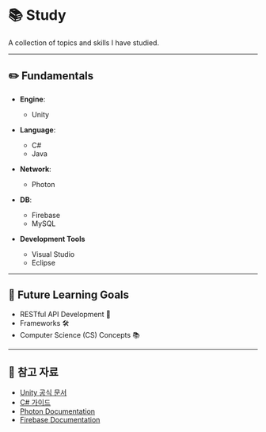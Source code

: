 # 📚 Study

A collection of topics and skills I have studied.

---

## ✏️ Fundamentals

- **Engine**:
  - Unity
  
- **Language**:
  - C#
  - Java

- **Network**:
  - Photon 

- **DB**:
  - Firebase
  - MySQL
    
- **Development Tools**
  - Visual Studio
  - Eclipse

---

## 📖 Future Learning Goals

- RESTful API Development 📡
- Frameworks 🛠️
- Computer Science (CS) Concepts 📚

---


## 🔗 참고 자료

- [Unity 공식 문서](https://docs.unity3d.com/)
- [C# 가이드](https://docs.microsoft.com/en-us/dotnet/csharp/)
- [Photon Documentation](https://doc.photonengine.com/en/pun/current/getting-started/introduction)
- [Firebase Documentation](https://firebase.google.com/docs)

